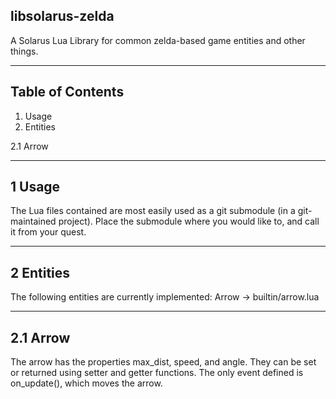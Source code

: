libsolarus-zelda
------------

A Solarus Lua Library for common zelda-based game entities and other things.

-----------------
Table of Contents
-----------------

1. Usage
2. Entities

  2.1 Arrow


------------
1 Usage
------------

The Lua files contained are most easily used as a git submodule (in a git-maintained project).
Place the submodule where you would like to, and call it from your quest.

-------------
2 Entities
-------------

The following entities are currently implemented:
Arrow -> builtin/arrow.lua

-------------
2.1 Arrow
-------------

The arrow has the properties max_dist, speed, and angle.  They can be set or returned using setter and getter functions.
The only event defined is on_update(), which moves the arrow.